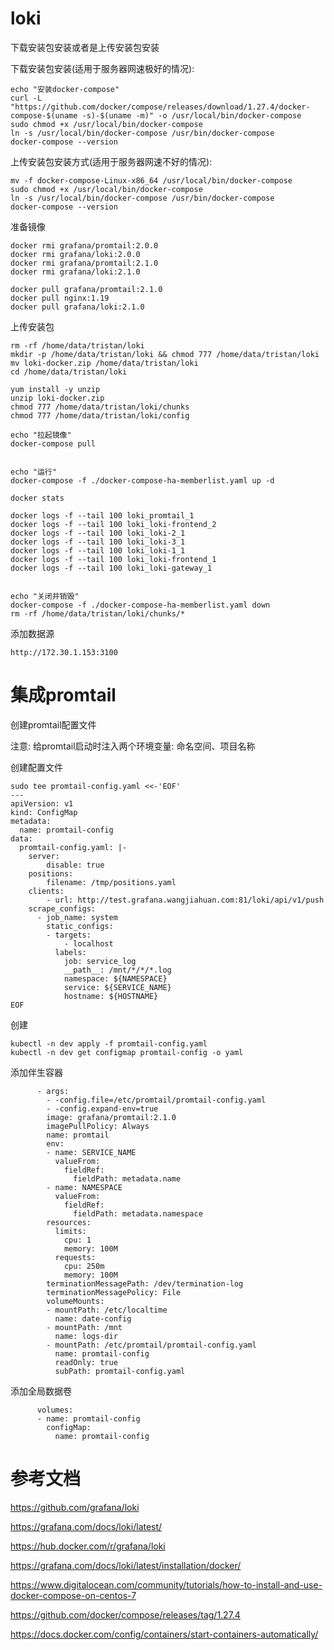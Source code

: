 # loki

下载安装包安装或者是上传安装包安装

下载安装包安装(适用于服务器网速极好的情况):

```
echo "安装docker-compose"
curl -L "https://github.com/docker/compose/releases/download/1.27.4/docker-compose-$(uname -s)-$(uname -m)" -o /usr/local/bin/docker-compose
sudo chmod +x /usr/local/bin/docker-compose
ln -s /usr/local/bin/docker-compose /usr/bin/docker-compose
docker-compose --version
```

上传安装包安装方式(适用于服务器网速不好的情况):

```
mv -f docker-compose-Linux-x86_64 /usr/local/bin/docker-compose
sudo chmod +x /usr/local/bin/docker-compose
ln -s /usr/local/bin/docker-compose /usr/bin/docker-compose
docker-compose --version
```

准备镜像

```
docker rmi grafana/promtail:2.0.0
docker rmi grafana/loki:2.0.0
docker rmi grafana/promtail:2.1.0
docker rmi grafana/loki:2.1.0

docker pull grafana/promtail:2.1.0
docker pull nginx:1.19
docker pull grafana/loki:2.1.0
```

上传安装包

```
rm -rf /home/data/tristan/loki
mkdir -p /home/data/tristan/loki && chmod 777 /home/data/tristan/loki
mv loki-docker.zip /home/data/tristan/loki
cd /home/data/tristan/loki

yum install -y unzip
unzip loki-docker.zip
chmod 777 /home/data/tristan/loki/chunks
chmod 777 /home/data/tristan/loki/config

echo "拉起镜像"
docker-compose pull


echo "运行"
docker-compose -f ./docker-compose-ha-memberlist.yaml up -d

docker stats

docker logs -f --tail 100 loki_promtail_1
docker logs -f --tail 100 loki_loki-frontend_2
docker logs -f --tail 100 loki_loki-2_1
docker logs -f --tail 100 loki_loki-3_1
docker logs -f --tail 100 loki_loki-1_1
docker logs -f --tail 100 loki_loki-frontend_1
docker logs -f --tail 100 loki_loki-gateway_1


echo "关闭并销毁"
docker-compose -f ./docker-compose-ha-memberlist.yaml down
rm -rf /home/data/tristan/loki/chunks/*
```

添加数据源

```
http://172.30.1.153:3100
```

# 集成promtail

创建promtail配置文件

注意: 给promtail启动时注入两个环境变量: 命名空间、项目名称

创建配置文件

```
sudo tee promtail-config.yaml <<-'EOF'
---
apiVersion: v1
kind: ConfigMap
metadata:
  name: promtail-config
data:
  promtail-config.yaml: |-
    server:
        disable: true
    positions:
        filename: /tmp/positions.yaml
    clients:
        - url: http://test.grafana.wangjiahuan.com:81/loki/api/v1/push
    scrape_configs:
      - job_name: system
        static_configs:
        - targets:
            - localhost
          labels:
            job: service_log
            __path__: /mnt/*/*/*.log
            namespace: ${NAMESPACE}
            service: ${SERVICE_NAME}
            hostname: ${HOSTNAME}
EOF
```

创建

```
kubectl -n dev apply -f promtail-config.yaml
kubectl -n dev get configmap promtail-config -o yaml
```

添加伴生容器

```
      - args:
        - -config.file=/etc/promtail/promtail-config.yaml
        - -config.expand-env=true
        image: grafana/promtail:2.1.0
        imagePullPolicy: Always
        name: promtail
        env:
        - name: SERVICE_NAME
          valueFrom:
            fieldRef:
              fieldPath: metadata.name
        - name: NAMESPACE
          valueFrom:
            fieldRef:
              fieldPath: metadata.namespace
        resources:
          limits:
            cpu: 1
            memory: 100M
          requests:
            cpu: 250m
            memory: 100M
        terminationMessagePath: /dev/termination-log
        terminationMessagePolicy: File
        volumeMounts:
        - mountPath: /etc/localtime
          name: date-config
        - mountPath: /mnt
          name: logs-dir
        - mountPath: /etc/promtail/promtail-config.yaml
          name: promtail-config
          readOnly: true
          subPath: promtail-config.yaml
```

添加全局数据卷

```
      volumes:
      - name: promtail-config
        configMap:
          name: promtail-config
```



# 参考文档

https://github.com/grafana/loki

https://grafana.com/docs/loki/latest/

https://hub.docker.com/r/grafana/loki

https://grafana.com/docs/loki/latest/installation/docker/

https://www.digitalocean.com/community/tutorials/how-to-install-and-use-docker-compose-on-centos-7

https://github.com/docker/compose/releases/tag/1.27.4

https://docs.docker.com/config/containers/start-containers-automatically/

